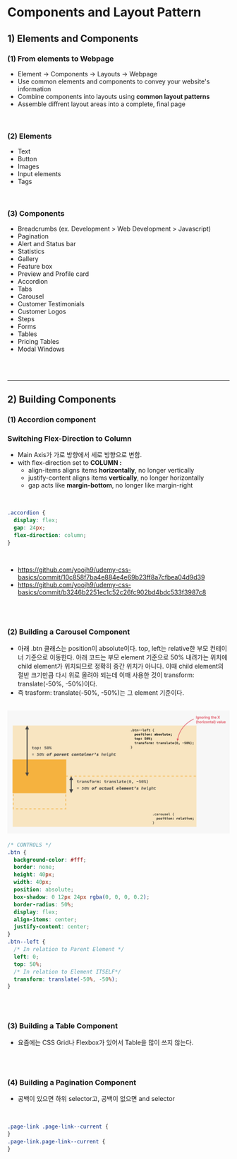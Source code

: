 # Components and Layout Pattern

## 1) Elements and Components

### (1) From elements to Webpage

- Element -> Components -> Layouts -> Webpage
- Use common elements and components to convey your website's information
- Combine components into layouts using **common layout patterns**
- Assemble diffrent layout areas into a complete, final page

<br>

### (2) Elements

- Text
- Button
- Images
- Input elements
- Tags

<br>

### (3) Components

- Breadcrumbs (ex. Development > Web Development > Javascript)
- Pagination
- Alert and Status bar
- Statistics
- Gallery
- Feature box
- Preview and Profile card
- Accordion
- Tabs
- Carousel
- Customer Testimonials
- Customer Logos
- Steps
- Forms
- Tables
- Pricing Tables
- Modal Windows

<br><br>

---

## 2) Building Components

### (1) Accordion component

### Switching Flex-Direction to Column

- Main Axis가 가로 방향에서 세로 방향으로 변함.
- with flex-direction set to **COLUMN :**
  - align-items aligns items **horizontally**, no longer vertically
  - justify-content aligns items **vertically**, no longer horizontally
  - gap acts like **margin-bottom**, no longer like margin-right

<br>

```css
.accordion {
  display: flex;
  gap: 24px;
  flex-direction: column;
}
```

<br>

- https://github.com/yoojh9/udemy-css-basics/commit/10c858f7ba4e884e4e69b23ff8a7cfbea04d9d39
- https://github.com/yoojh9/udemy-css-basics/commit/b3246b2251ec1c52c26fc902bd4bdc533f3987c8

<br><br>

### (2) Building a Carousel Component

- 아래 .btn 클래스는 position이 absolute이다. top, left는 relative한 부모 컨테이너 기준으로 이동한다. 아래 코드는 부모 element 기준으로 50% 내려가는 위치에 child element가 위치되므로 정확히 중간 위치가 아니다. 이때 child element의 절반 크기만큼 다시 위로 올려야 되는데 이때 사용한 것이 transform: translate(-50%, -50%)이다.
- 즉 trasform: translate(-50%, -50%)는 그 element 기준이다.

<br>

<img src="image.png" width="600px">

<br>

```css
/* CONTROLS */
.btn {
  background-color: #fff;
  border: none;
  height: 40px;
  width: 40px;
  position: absolute;
  box-shadow: 0 12px 24px rgba(0, 0, 0, 0.2);
  border-radius: 50%;
  display: flex;
  align-items: center;
  justify-content: center;
}
.btn--left {
  /* In relation to Parent Element */
  left: 0;
  top: 50%;
  /* In relation to Element ITSELF*/
  transform: translate(-50%, -50%);
}
```

<br><br>

### (3) Building a Table Component

- 요즘에는 CSS Grid나 Flexbox가 있어서 Table을 많이 쓰지 않는다.

<br><br>

### (4) Building a Pagination Component

- 공백이 있으면 하위 selector고, 공백이 없으면 and selector

<br>

```css
.page-link .page-link--current {
}
.page-link.page-link--current {
}
```
